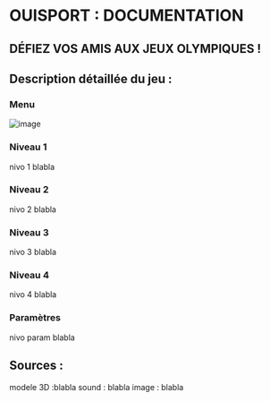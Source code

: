 # OUISPORT : DOCUMENTATION
## DÉFIEZ VOS AMIS AUX JEUX OLYMPIQUES !


## Description détaillée du jeu :

### Menu 
![image](https://github.com/gamesonweb/gow-olympic-edition-ouisport/assets/85039742/5defea56-b2cf-468a-8294-558c09b7be8b)


### Niveau 1
nivo 1 blabla

### Niveau 2
nivo 2 blabla

### Niveau 3
nivo 3 blabla

### Niveau 4
nivo 4 blabla

### Paramètres
nivo param blabla


## Sources :
modele 3D :blabla
sound : blabla
image : blabla
